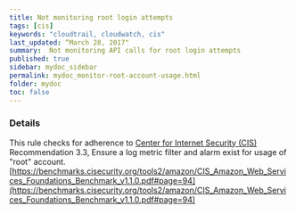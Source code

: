 ```yaml
---
title: Not monitoring root login attempts
tags: [cis]
keywords: "cloudtrail, cloudwatch, cis"
last_updated: “March 28, 2017"
summary:  Not monitoring API calls for root login attempts
published: true
sidebar: mydoc_sidebar
permalink: mydoc_monitor-root-account-usage.html
folder: mydoc
toc: false
---
```


### Details  
This rule checks for adherence to [Center for Internet Security (CIS)](https://www.cisecurity.org/) Recommendation 3.3, Ensure a log metric filter and alarm exist for usage of "root" account. [https://benchmarks.cisecurity.org/tools2/amazon/CIS_Amazon_Web_Services_Foundations_Benchmark_v1.1.0.pdf#page=94](https://benchmarks.cisecurity.org/tools2/amazon/CIS_Amazon_Web_Services_Foundations_Benchmark_v1.1.0.pdf#page=94) 
